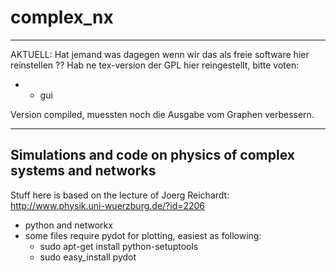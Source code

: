 complex_nx
==========

______________________________________________________________________________
AKTUELL: Hat jemand was dagegen wenn wir das als freie software hier 
reinstellen ?? Hab ne tex-version der GPL hier reingestellt, bitte voten:
* + gui


Version compiled, muessten noch die Ausgabe vom Graphen verbessern.
______________________________________________________________________________


Simulations and code on physics of complex systems and networks
---------------------------------------------------------------
Stuff here is based on the lecture of Joerg Reichardt:
http://www.physik.uni-wuerzburg.de/?id=2206

* python and networkx
* some files require pydot for plotting, 
  easiest as following:
    * sudo apt-get install python-setuptools
    * sudo easy_install pydot
